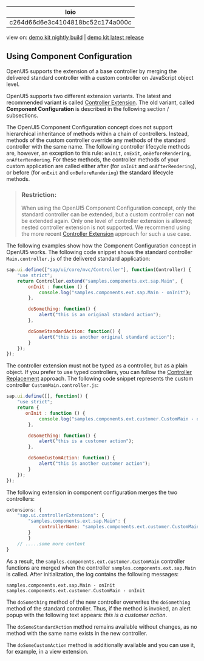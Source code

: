 <!-- loioc264d66d6e3c4104818bc52c174a000c -->

| loio |
| -----|
| c264d66d6e3c4104818bc52c174a000c |

<div id="loio">

view on: [demo kit nightly build](https://openui5nightly.hana.ondemand.com/#/topic/c264d66d6e3c4104818bc52c174a000c) | [demo kit latest release](https://openui5.hana.ondemand.com/#/topic/c264d66d6e3c4104818bc52c174a000c)</div>

## Using Component Configuration

OpenUI5 supports the extension of a base controller by merging the delivered standard controller with a custom controller on JavaScript object level.

OpenUI5 supports two different extension variants. The latest and recommended variant is called [Controller Extension](Using_Controller_Extension_21515f0.md). The old variant, called **Component Configuration** is described in the following section / subsections.

The OpenUI5 Component Configuration concept does not support hierarchical inheritance of methods within a chain of controllers. Instead, methods of the custom controller override any methods of the standard controller with the same name. The following controller lifecycle methods are, however, an exception to this rule: `onInit`, `onExit`, `onBeforeRendering`, `onAfterRendering`. For these methods, the controller methods of your custom application are called either after \(for `onInit` and `onAfterRendering`\), or before \(for `onExit` and `onBeforeRendering`\) the standard lifecycle methods.

> ### Restriction:  
> When using the OpenUI5 Component Configuration concept, only the standard controller can be extended, but a custom controller can **not** be extended again. Only one level of controller extension is allowed; nested controller extension is not supported. We recommend using the more recent [Controller Extension](Using_Controller_Extension_21515f0.md) approach for such a use case.

The following examples show how the Component Configuration concept in OpenUI5 works. The following code snippet shows the standard controller `Main.controller.js` of the delivered standard application:

``` js
sap.ui.define(["sap/ui/core/mvc/Controller"], function(Controller) {
    "use strict";
    return Controller.extend("samples.components.ext.sap.Main", {
        onInit : function () {
            console.log("samples.components.ext.sap.Main - onInit");
        },

        doSomething: function() {
            alert("this is an original standard action");
        },

        doSomeStandardAction: function() {
            alert("this is another original standard action");
        }
    });
});
```

The controller extension must not be typed as a controller, but as a plain object. If you prefer to use typed controllers, you can follow the [Controller Replacement](Controller_Replacement_b0b14bf.md) approach. The following code snippet represents the custom controller `CustomMain.controller.js`:

``` js
sap.ui.define([], function() {
    "use strict";
    return {
       onInit : function () {
            console.log("samples.components.ext.customer.CustomMain - onInit");
        },

        doSomething: function() {
            alert("this is a customer action");
        },

        doSomeCustomAction: function() {
            alert("this is another customer action");
        }
    });
});
```

The following extension in component configuration merges the two controllers:

``` js
extensions: {  
    "sap.ui.controllerExtensions": {
        "samples.components.ext.sap.Main": {
            controllerName: "samples.components.ext.customer.CustomMain"
        }
        }
    // .....some more content
}
```

As a result, the `samples.components.ext.customer.CustomMain` controller functions are merged when the controller `samples.components.ext.sap.Main` is called. After initialization, the log contains the following messages:

```
samples.components.ext.sap.Main - onInit
samples.components.ext.customer.CustomMain - onInit
```

The `doSomething` method of the new controller overwrites the `doSomething` method of the standard controller. Thus, if the method is invoked, an alert popup with the following text appears: *this is a customer action*.

The `doSomeStandardAction` method remains available without changes, as no method with the same name exists in the new controller.

The `doSomeCustomAction` method is additionally available and you can use it, for example, in a view extension.

